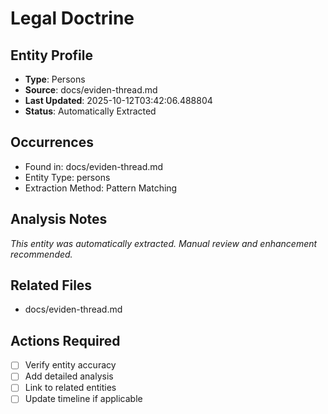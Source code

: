 # Legal Doctrine

## Entity Profile
- **Type**: Persons
- **Source**: docs/eviden-thread.md
- **Last Updated**: 2025-10-12T03:42:06.488804
- **Status**: Automatically Extracted

## Occurrences
- Found in: docs/eviden-thread.md
- Entity Type: persons
- Extraction Method: Pattern Matching

## Analysis Notes
*This entity was automatically extracted. Manual review and enhancement recommended.*

## Related Files
- docs/eviden-thread.md

## Actions Required
- [ ] Verify entity accuracy
- [ ] Add detailed analysis
- [ ] Link to related entities
- [ ] Update timeline if applicable
